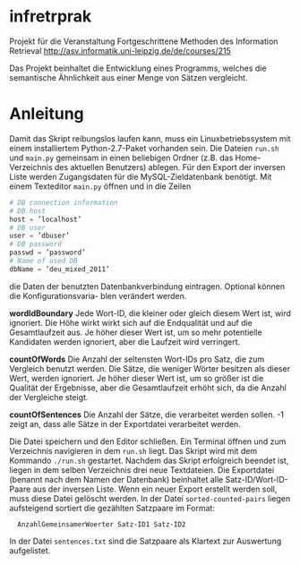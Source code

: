 # infretrprak
Projekt für die Veranstaltung Fortgeschrittene Methoden des Information Retrieval http://asv.informatik.uni-leipzig.de/de/courses/215

Das Projekt beinhaltet die Entwicklung eines Programms, welches die semantische Ähnlichkeit aus einer Menge von Sätzen vergleicht.

# Anleitung

Damit das Skript reibungslos laufen kann, muss ein Linuxbetriebssystem mit einem installiertem
Python-2.7-Paket vorhanden sein. Die Dateien `run.sh` und `main.py` gemeinsam in einen beliebigen
Ordner (z.B. das Home-Verzeichnis des aktuellen Benutzers) ablegen. Für den Export der inversen
Liste werden Zugangsdaten für die MySQL-Zieldatenbank benötigt. Mit einem Texteditor `main.py`
öffnen und in die Zeilen
```python
# DB connection information
# DB host
host = ’localhost’
# DB user
user = ’dbuser’
# DB password
passwd = ’password’
# Name of used DB
dbName = ’deu_mixed_2011’
```
die Daten der benutzten Datenbankverbindung eintragen. Optional können die Konfigurationsvaria-
blen verändert werden.

__wordIdBoundary__ Jede Wort-ID, die kleiner oder gleich diesem Wert ist, wird ignoriert. Die Höhe wirkt
wirkt sich auf die Endqualität und auf die Gesamtlaufzeit aus. Je höher dieser Wert ist, um
so mehr potentielle Kandidaten werden ignoriert, aber die Laufzeit wird verringert.

__countOfWords__ Die Anzahl der seltensten Wort-IDs pro Satz, die zum Vergleich benutzt werden. Die
Sätze, die weniger Wörter besitzen als dieser Wert, werden ignoriert. Je höher dieser Wert
ist, um so größer ist die Qualität der Ergebnisse, aber die Gesamtlaufzeit erhöht sich, da die
Anzahl der Vergleiche steigt.

__countOfSentences__ Die Anzahl der Sätze, die verarbeitet werden sollen. -1 zeigt an, dass alle Sätze
in der Exportdatei verarbeitet werden.

Die Datei speichern und den Editor schließen. Ein Terminal öffnen und zum Verzeichnis navigieren in
dem `run.sh` liegt. Das Skript wird mit dem Kommando `./run.sh` gestartet.
Nachdem das Skript erfolgreich beendet ist, liegen in dem selben Verzeichnis drei neue Textdateien.
Die Exportdatei (benannt nach dem Namen der Datenbank) beinhaltet alle Satz-ID/Wort-ID-Paare
aus der inversen Liste. Wenn ein neuer Export erstellt werden soll, muss diese Datei gelöscht werden.
In der Datei `sorted-counted-pairs` liegen aufsteigend sortiert die gezählten Satzpaare im Format:
```
  AnzahlGemeinsamerWoerter Satz-ID1 Satz-ID2
```
In der Datei `sentences.txt` sind die Satzpaare als Klartext zur Auswertung aufgelistet.
